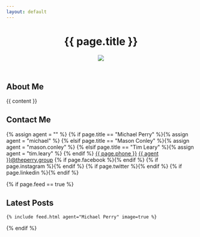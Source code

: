 ```yaml
---
layout: default
---
```

<header>
  <h1>{{ page.title }}</h1>
  <div id="header-image"><img src="{{ page.image }}" /></div>
</header>
<div class="feed-content">

  <div class="agent-section-container clearfix">
    <div class="agent-split-section agent-section about-me-section">
      <h2 id="about-me">About Me</h2>
      {{ content }}
    </div>
    <div class="agent-split-section agent-section contact-me-section">
      <h2 id="contact-me">Contact Me</h2>
      {% assign agent = "" %}
      {% if page.title == "Michael Perry" %}{% assign agent = "michael" %}
      {% elsif page.title == "Mason Conley" %}{% assign agent = "mason.conley" %}
      {% elsif page.title == "Tim Leary" %}{% assign agent = "tim.leary" %}
      {% endif %}
      <a href="tel:1-{{ page.phone }}"><i class="theperrygroup-phone"></i>{{ page.phone }}</a>
      <a href="mailto:{{ agent }}@theperry.group"><i class="theperrygroup-email"></i>{{ agent }}@theperry.group</a>
      {% if page.facebook %}<a class="social" href="https://www.facebook.com/{{ page.facebook }}" target="_blank" title="Connect with me on Facebook"><i class="theperrygroup-facebook"></i></a>{% endif %}
      {% if page.instagram %}<a class="social" href="https://www.instagram.com/{{ page.instagram }}" target="_blank" title="Connect with me on Instagram"><i class="theperrygroup-instagram"></i></a>{% endif %}
      {% if page.twitter %}<a class="social" href="https://www.twitter.com/{{ page.twitter }}" target="_blank" title="Connect with me on Twitter"><i class="theperrygroup-twitter"></i></a>{% endif %}
      {% if page.linkedin %}<a class="social" href="https://www.linkedin.com/{{ page.linkedin }}" target="_blank" title="Connect with me on LinkedIn"><i class="theperrygroup-linkedin"></i></a>{% endif %}
    </div>
  </div>

  {% if page.feed == true %}<div class="agent-section">
    <h2 id="latest-posts">Latest Posts</h2>

    {% include feed.html agent="Michael Perry" image=true %}

  </div>{% endif %}

</div>
